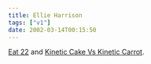 ```yaml
---
title: Ellie Harrison
tags: ["v1"]
date: 2002-03-14T00:15:50
---
```


[Eat 22][1] and [Kinetic Cake Vs Kinetic Carrot][2].

[1]: http://www.ellieharrison.com/eat22.htm "All food must be photographed before it is eaten"
[2]: http://www.ellieharrison.com/kinetic%20cake2.htm "Who will win in Kinetic Cake vs Kinetic Carrot? Place your bets... now!"
